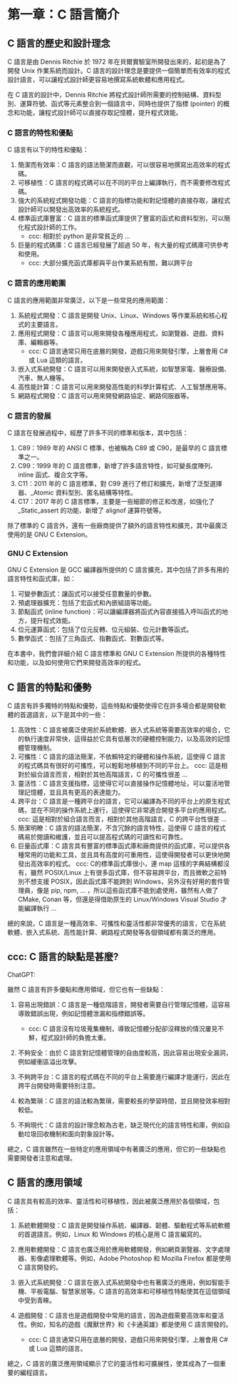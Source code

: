 # 第一章：C 語言簡介

## C 語言的歷史和設計理念

C 語言是由 Dennis Ritchie 於 1972 年在貝爾實驗室所開發出來的，起初是為了開發 Unix 作業系統而設計。C 語言的設計理念是要提供一個簡單而有效率的程式設計語言，可以讓程式設計師更容易地撰寫系統軟體和應用程式。

在 C 語言的設計中，Dennis Ritchie 將程式設計師所需要的控制結構、資料型別、運算符號、函式等元素整合到一個語言中，同時也提供了指標 (pointer) 的概念和功能，讓程式設計師可以直接存取記憶體，提升程式效能。

### C 語言的特性和優點

C 語言有以下的特性和優點：

1. 簡潔而有效率：C 語言的語法簡潔而直觀，可以很容易地撰寫出高效率的程式碼。
2. 可移植性：C 語言的程式碼可以在不同的平台上編譯執行，而不需要修改程式碼。
3. 強大的系統程式開發功能：C 語言的指標功能和對記憶體的直接存取，讓程式設計師可以開發出高效率的系統程式。
4. 標準函式庫豐富：C 語言的標準函式庫提供了豐富的函式和資料型別，可以簡化程式設計師的工作。
    * ccc: 相對於 python 是非常貧乏的 ...
5. 巨量的程式碼庫：C 語言已經發展了超過 50 年，有大量的程式碼庫可供參考和使用。
    * ccc: 大部分擴充函式庫都與平台作業系統有關，難以跨平台

### C 語言的應用範圍

C 語言的應用範圍非常廣泛，以下是一些常見的應用範圍：

1. 系統程式開發：C 語言是開發 Unix、Linux、Windows 等作業系統和核心程式的主要語言。
2. 應用程式開發：C 語言可以用來開發各種應用程式，如瀏覽器、遊戲、資料庫、編輯器等。
    * ccc: C 語言通常只用在底層的開發，遊戲只用來開發引擎，上層會用 C# 或 Lua 這類的語言。
3. 嵌入式系統開發：C 語言可以用來開發嵌入式系統，如智慧家電、醫療設備、汽車、無人機等。
4. 高性能計算：C 語言可以用來開發高性能的科學計算程式、人工智慧應用等。
5. 網路程式開發：C 語言可以用來開發網路協定、網路伺服器等。

### C 語言的發展

C 語言在發展過程中，經歷了許多不同的標準和版本，其中包括：

1. C89：1989 年的 ANSI C 標準，也被稱為 C89 或 C90，是最早的 C 語言標準之一。
2. C99：1999 年的 C 語言標準，新增了許多語言特性，如可變長度陣列、inline 函式、複合文字等。
3. C11：2011 年的 C 語言標準，對 C99 進行了修訂和擴充，新增了泛型選擇器、_Atomic 資料型別、匿名結構等特性。
4. C17：2017 年的 C 語言標準，主要是一些細節的修正和改進，如強化了 _Static_assert 的功能、新增了 alignof 運算符號等。

除了標準的 C 語言外，還有一些廠商提供了額外的語言特性和擴充，其中最廣泛使用的是 GNU C Extension。

### GNU C Extension

GNU C Extension 是 GCC 編譯器所提供的 C 語言擴充，其中包括了許多有用的語言特性和函式庫，如：

1. 可變參數函式：讓函式可以接受任意數量的參數。
2. 預處理器擴充：包括了宏函式和內嵌組語等功能。
3. 節點函式 (inline function)：可以讓編譯器將函式內容直接插入呼叫函式的地方，提升程式效能。
4. 位元運算函式：包括了位元反轉、位元組裝、位元計數等函式。
5. 數學函式：包括了三角函式、指數函式、對數函式等。

在本書中，我們會詳細介紹 C 語言標準和 GNU C Extension 所提供的各種特性和功能，以及如何使用它們來開發高效率的程式。

## C 語言的特點和優勢

C 語言有許多獨特的特點和優勢，這些特點和優勢使得它在許多場合都是開發軟體的首選語言，以下是其中的一些：

1. 高效性：C 語言被廣泛使用於系統軟體、嵌入式系統等需要高效率的場合，它的執行速度非常快，這得益於它具有低層次的硬體控制能力，以及高效的記憶體管理機制。
2. 可攜性：C 語言的語法簡潔，不依賴特定的硬體和操作系統，這使得 C 語言的程式碼具有很好的可攜性，可以輕鬆地移植到不同的平台上。
    ccc: 這是相對於組合語言而言，相對於其他高階語言，C 的可攜性很差 ...
3. 靈活性：C 語言支援指標，這使得它可以直接操作記憶體地址，可以靈活地管理記憶體，並且具有更高的表達能力。
4. 跨平台：C 語言是一種跨平台的語言，它可以編譯為不同的平台上的原生程式碼，並在不同的操作系統上運行，這使得它非常適合開發多平台的應用程式。
    ccc: 這是相對於組合語言而言，相對於其他高階語言，C 的跨平台性很差 ...
5. 簡潔明瞭：C 語言的語法簡潔，不含冗餘的語言特性，這使得 C 語言的程式碼易於閱讀和維護，並且可以提高程式碼的可讀性和可靠性。
6. 巨量函式庫：C 語言具有豐富的標準函式庫和廠商提供的函式庫，可以提供各種常用的功能和工具，並且具有高度的可重用性，這使得開發者可以更快地開發出高效率的程式。
    ccc: C的標準函式庫很小，連 map 這樣的字典結構都沒有，雖然 POSIX/Linux 上有很多函式庫，但不容易跨平台，而且微軟之前特別不想支援 POSIX，因此函式庫不能跨到 Windows，另外沒有好用的套件管理員，像是 pip, npm, ... ，所以這些函式庫不能到處使用，雖然有人做了 CMake, Conan 等，但還是得借助原生的 Linux/Windows Visual Studio 才能編譯執行 ...

總的來說，C 語言是一種高效率、可攜性和靈活性都非常優秀的語言，它在系統軟體、嵌入式系統、高性能計算、網路程式開發等各個領域都有廣泛的應用。

## ccc: C 語言的缺點是甚麼?

ChatGPT:

雖然 C 語言有許多優點和應用領域，但它也有一些缺點：

1. 容易出現錯誤：C 語言是一種低階語言，開發者需要自行管理記憶體，這容易導致錯誤出現，例如記憶體泄漏和指標錯誤等。
    * ccc: C 語言沒有垃圾蒐集機制，導致記憶體分配卻沒釋放的情況屢見不鮮，程式設計師的負擔太重。

2. 不夠安全：由於 C 語言對記憶體管理的自由度較高，因此容易出現安全漏洞，例如緩衝區溢出攻擊。

3. 不夠跨平台：C 語言的程式碼在不同的平台上需要進行編譯才能運行，因此在跨平台開發時需要特別注意。

4. 較為繁瑣：C 語言的語法較為繁瑣，需要較長的學習時間，並且開發效率相對較低。

5. 不夠現代：C 語言的設計理念較為古老，缺乏現代化的語言特性和庫，例如自動垃圾回收機制和面向對象設計等。

總之，C 語言雖然在一些特定的應用領域中有著廣泛的應用，但它的一些缺點也需要開發者注意和處理。

## C 語言的應用領域

C 語言具有較高的效率、靈活性和可移植性，因此被廣泛應用於各個領域，包括：

1. 系統軟體開發：C 語言是開發操作系統、編譯器、韌體、驅動程式等系統軟體的首選語言。例如，Linux 和 Windows 的核心是用 C 語言編寫的。

2. 應用軟體開發：C 語言也廣泛用於應用軟體開發，例如網頁瀏覽器、文字處理器、影像處理軟體等。例如，Adobe Photoshop 和 Mozilla Firefox 都是使用 C 語言開發的。

3. 嵌入式系統開發：C 語言在嵌入式系統開發中也有著廣泛的應用，例如智能手機、平板電腦、智慧家居等。C 語言的高效率和可移植性特點使其在這個領域中受到青睞。

4. 遊戲開發：C 語言也是遊戲開發中常用的語言，因為遊戲需要高效率和靈活性。例如，知名的遊戲《魔獸世界》和《卡通英雄》都是使用 C 語言開發的。
    * ccc: C 語言通常只用在底層的開發，遊戲只用來開發引擎，上層會用 C# 或 Lua 這類的語言。

總之，C 語言的廣泛應用領域顯示了它的靈活性和可擴展性，使其成為了一個重要的編程語言。

